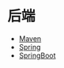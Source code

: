# 后端

- [Maven](/backend/maven/install)
- [Spring](/backend/spring/framework)
- [SpringBoot](/backend/springboot/mybatis)
